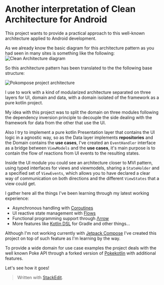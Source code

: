 
# Another interpretation of Clean Architecture for Android

This project wants to provide a practical approach to this well-known architecture applied to Android development.

As we already know the basic diagram for this architecture pattern as you had seen in many sites is something like the following:
![Clean Architecture diagram](http://drive.google.com/uc?export=view&id=1eX61zh9UinkJEnvi1T3PvDpsJXy2FRT9)

So this architecture pattern has been translated to the the following base structure:

![Pokompose project architecture](http://drive.google.com/uc?export=view&id=175NcPUgKV-NA53HgOLQETY3v7IFLkA26)

I use to work with a kind of modularized architecture separated on three layers for UI, domain and data, with a domain isolated of the framework as a pure kotlin project.

My idea with this project was to split the domain on three modules following the dependency inversion principle to decouple the side dealing with the framework for data from the other that use the UI.

Also I try to implement a pure kotlin Presentation layer that contains the UI logic in a agnostic way, so as the Data layer implements **repositories** and the Domain contains the **use cases**, I've created an `EventHandler` interface as a bridge between `ViewModels` and the **use cases**, it's main purpose is to contain the flow of reactions  from UI events to the resulting states.

Inside the UI module you could see an architecture closer to MVI pattern, using typed interfaces for views and viewmodels, sharing a `StateHolder` and a specified set of `ViewEvents`, which allows you to have declared a clear way of communication on both directions and the different `ViewStates` that a view could get.

I gather here all the things I've been learning through my latest working experience:

- Asynchronous handling with [Coroutines](https://kotlinlang.org/docs/coroutines-overview.html)
- UI reactive state management with [Flows](https://kotlinlang.org/docs/flow.html)
- Functional programming support through [Λrrow](https://arrow-kt.io/)
- More features like [Kotlin DSL](https://docs.gradle.org/current/userguide/kotlin_dsl.html) for Gradle and other things...

Although I'm not working currently with [Jetpack Compose](https://developer.android.com/jetpack/compose) I've created this project on top of such feature as I'm learning by the way.

To provide a wide domain for use case examples the project deals with the well known Poke API through a forked version of [Pokekotlin](https://github.com/marcRDZ/pokekotlin) with additional features.

Let's see how it goes!

> Written with [StackEdit](https://stackedit.io/).
